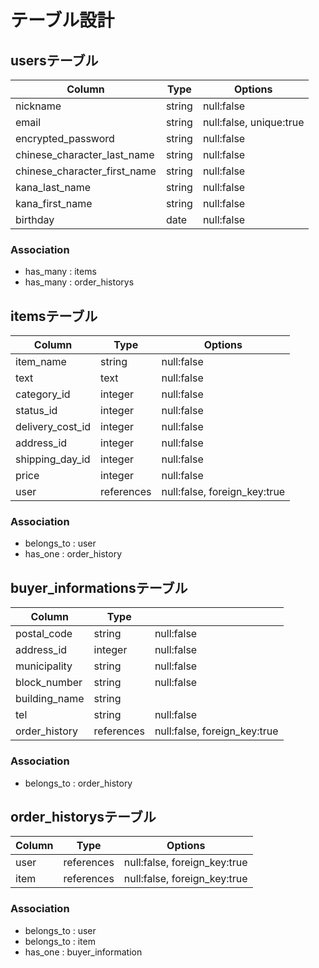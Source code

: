 # テーブル設計

## usersテーブル

| Column                       | Type    | Options                 |
| ---------------------------- | ------- | ----------------------- |
| nickname                     | string  | null:false              |
| email                        | string  | null:false, unique:true |
| encrypted_password           | string  | null:false              |
| chinese_character_last_name  | string  | null:false              |
| chinese_character_first_name | string  | null:false              |
| kana_last_name               | string  | null:false              |
| kana_first_name              | string  | null:false              |
| birthday                     | date    | null:false              |

### Association

- has_many : items
- has_many : order_historys


## itemsテーブル

| Column           | Type       | Options                      |
| ---------------- | ---------- | ---------------------------- |
| item_name        | string     | null:false                   |
| text             | text       | null:false                   |
| category_id      | integer    | null:false                   |
| status_id        | integer    | null:false                   |
| delivery_cost_id | integer    | null:false                   |
| address_id       | integer    | null:false                   |
| shipping_day_id  | integer    | null:false                   |
| price            | integer    | null:false                   |
| user             | references | null:false, foreign_key:true |

### Association

- belongs_to : user
- has_one : order_history


## buyer_informationsテーブル

| Column        | Type       |                              |
| ------------- | ---------- | ---------------------------- |
| postal_code   | string     | null:false                   |
| address_id    | integer    | null:false                   |
| municipality  | string     | null:false                   |
| block_number  | string     | null:false                   |
| building_name | string     |                              |
| tel           | string     | null:false                   |
| order_history | references | null:false, foreign_key:true |

### Association

- belongs_to : order_history


## order_historysテーブル

| Column        | Type       | Options                      |
| ------------- | ---------- | ---------------------------- |
| user          | references | null:false, foreign_key:true |
| item          | references | null:false, foreign_key:true |

### Association

- belongs_to : user
- belongs_to : item
- has_one : buyer_information